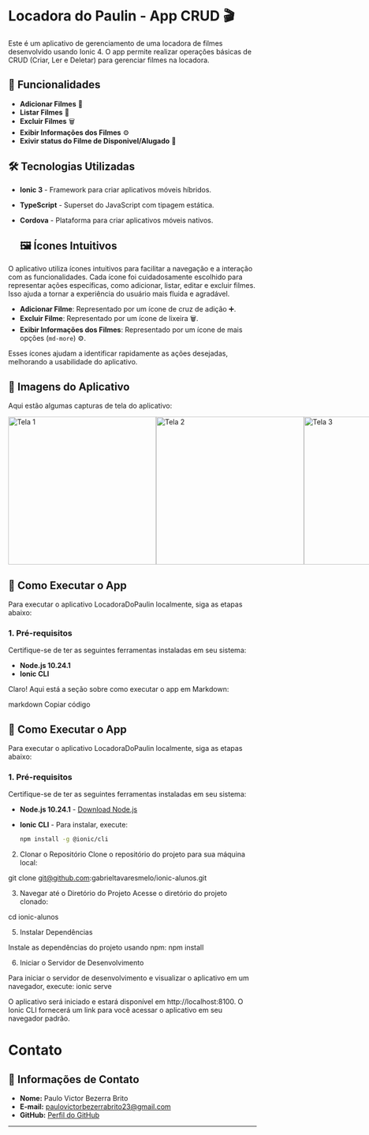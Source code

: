 # Locadora do Paulin - App CRUD 🎬

Este é um aplicativo de gerenciamento de uma locadora de filmes desenvolvido usando Ionic 4. O app permite realizar operações básicas de CRUD (Criar, Ler e Deletar) para gerenciar filmes na locadora.

## 🚀 Funcionalidades

- **Adicionar Filmes** 🎥
- **Listar Filmes** 📜
- **Excluir Filmes** 🗑️
- **Exibir Informações dos Filmes** ⚙️
- **Exivir status do Filme de Disponivel/Alugado** 🎥

## 🛠️ Tecnologias Utilizadas

- **Ionic 3** - Framework para criar aplicativos móveis híbridos.
- **TypeScript** - Superset do JavaScript com tipagem estática.
- **Cordova** - Plataforma para criar aplicativos móveis nativos.

  ## 🖼️ Ícones Intuitivos

O aplicativo utiliza ícones intuitivos para facilitar a navegação e a interação com as funcionalidades. Cada ícone foi cuidadosamente escolhido para representar ações específicas, como adicionar, listar, editar e excluir filmes. Isso ajuda a tornar a experiência do usuário mais fluida e agradável.

- **Adicionar Filme**: Representado por um ícone de cruz de adição ➕.
- **Excluir Filme**: Representado por um ícone de lixeira 🗑️.
- **Exibir Informações dos Filmes**: Representado por um ícone de mais opções (`md-more`) ⚙️.

Esses ícones ajudam a identificar rapidamente as ações desejadas, melhorando a usabilidade do aplicativo.

## 📸 Imagens do Aplicativo

Aqui estão algumas capturas de tela do aplicativo:

<div style="display: flex; justify-content: space-around;">
  <img src="https://github.com/user-attachments/assets/60609d2e-3142-4286-ba6f-dc6aa304143e" alt="Tela 1" width="300" />
  <img src="https://github.com/user-attachments/assets/7bca8dbc-6321-455c-95cf-266fb76e2ff7" alt="Tela 2" width="300" />
  <img src="https://github.com/user-attachments/assets/bd4c68fe-64c8-45d9-8380-e65970e94d61" alt="Tela 3" width="300" />
  <img src="https://github.com/user-attachments/assets/8f7786b2-21b8-446d-b315-bf290b9d7ac2" alt="Tela 4" width="300" />
</div>

## 🚀 Como Executar o App

Para executar o aplicativo LocadoraDoPaulin localmente, siga as etapas abaixo:

### 1. Pré-requisitos

Certifique-se de ter as seguintes ferramentas instaladas em seu sistema:

- **Node.js 10.24.1**
- **Ionic CLI**

Claro! Aqui está a seção sobre como executar o app em Markdown:

markdown
Copiar código
## 🚀 Como Executar o App

Para executar o aplicativo LocadoraDoPaulin localmente, siga as etapas abaixo:

### 1. Pré-requisitos

Certifique-se de ter as seguintes ferramentas instaladas em seu sistema:

- **Node.js 10.24.1** - [Download Node.js](https://nodejs.org/)
- **Ionic CLI** - Para instalar, execute:

  ```bash
  npm install -g @ionic/cli
2. Clonar o Repositório
Clone o repositório do projeto para sua máquina local:

git clone git@github.com:gabrieltavaresmelo/ionic-alunos.git

3. Navegar até o Diretório do Projeto
Acesse o diretório do projeto clonado:

cd ionic-alunos

5. Instalar Dependências

Instale as dependências do projeto usando npm:
npm install

6. Iniciar o Servidor de Desenvolvimento
   
Para iniciar o servidor de desenvolvimento e visualizar o aplicativo em um navegador, execute:
ionic serve

O aplicativo será iniciado e estará disponível em http://localhost:8100. O Ionic CLI fornecerá um link para você acessar o aplicativo em seu navegador padrão.

# Contato

## 📇 Informações de Contato

- **Nome:** Paulo Victor Bezerra Brito
- **E-mail:** [paulovictorbezerrabrito23@gmail.com](mailto:paulovictorbezerrabrito23@gmail.com)
- **GitHub:** [Perfil do GitHub](https://github.com/PauloVictorCT3604)

---
